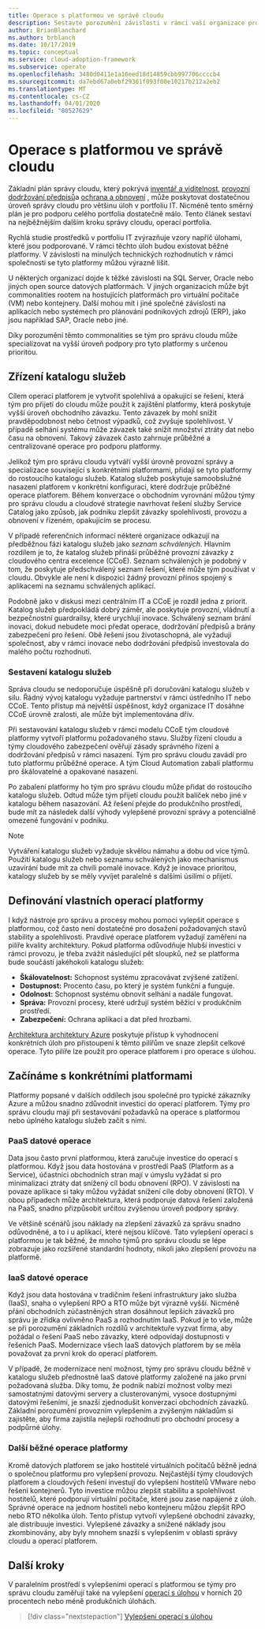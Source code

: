 ```yaml
---
title: Operace s platformou ve správě cloudu
description: Sestavte porozumění závislosti v rámci vaší organizace pro běžné operace platforem v cloudové správě.
author: BrianBlanchard
ms.author: brblanch
ms.date: 10/17/2019
ms.topic: conceptual
ms.service: cloud-adoption-framework
ms.subservice: operate
ms.openlocfilehash: 3480d0411e1a16eed18d14859cbb997706ccccb4
ms.sourcegitcommit: da7ebd67a0ebf29361f093f00e10217b212a2eb2
ms.translationtype: MT
ms.contentlocale: cs-CZ
ms.lasthandoff: 04/01/2020
ms.locfileid: "80527629"
---
```

# <a name="platform-operations-in-cloud-management"></a>Operace s platformou ve správě cloudu

Základní plán správy cloudu, který pokrývá [inventář a viditelnost](./inventory.md), [provozní dodržování předpisů](./operational-compliance.md)a [ochrana a obnovení](./protect.md) , může poskytovat dostatečnou úroveň správy cloudu pro většinu úloh v portfoliu IT. Nicméně tento směrný plán je pro podporu celého portfolia dostatečně málo. Tento článek sestaví na nejběžnějším dalším kroku správy cloudu, operací portfolia.

Rychlá studie prostředků v portfoliu IT zvýrazňuje vzory napříč úlohami, které jsou podporované. V rámci těchto úloh budou existovat běžné platformy. V závislosti na minulých technických rozhodnutích v rámci společnosti se tyto platformy můžou výrazně lišit.

U některých organizací dojde k těžké závislosti na SQL Server, Oracle nebo jiných open source datových platformách. V jiných organizacích může být commonalities rootem na hostujících platformách pro virtuální počítače (VM) nebo kontejnery. Další mohou mít i jiné společné závislosti na aplikacích nebo systémech pro plánování podnikových zdrojů (ERP), jako jsou například SAP, Oracle nebo jiné.

Díky porozumění těmto commonalities se tým pro správu cloudu může specializovat na vyšší úroveň podpory pro tyto platformy s určenou prioritou.

## <a name="establish-a-service-catalog"></a>Zřízení katalogu služeb

Cílem operací platforem je vytvořit spolehlivá a opakující se řešení, která tým pro přijetí do cloudu může použít k zajištění platformy, která poskytuje vyšší úroveň obchodního závazku. Tento závazek by mohl snížit pravděpodobnost nebo četnost výpadků, což zvyšuje spolehlivost. V případě selhání systému může závazek také snížit množství ztráty dat nebo času na obnovení. Takový závazek často zahrnuje průběžné a centralizované operace pro podporu platformy.

Jelikož tým pro správu cloudu vytváří vyšší úrovně provozní správy a specializace související s konkrétními platformami, přidají se tyto platformy do rostoucího katalogu služeb. Katalog služeb poskytuje samoobslužné nasazení platforem v konkrétní konfiguraci, které dodržuje průběžné operace platforem. Během konverzace o obchodním vyrovnání můžou týmy pro správu cloudu a cloudové strategie navrhovat řešení služby Service Catalog jako způsob, jak podniku zlepšit závazky spolehlivosti, provozu a obnovení v řízeném, opakujícím se procesu.

V případě referenčních informací některé organizace odkazují na předběžnou fázi katalogu služeb jako _seznam schválených_. Hlavním rozdílem je to, že katalog služeb přináší průběžné provozní závazky z cloudového centra excelence (CCoE). Seznam schválených je podobný v tom, že poskytuje předschválený seznam řešení, které může tým používat v cloudu. Obvykle ale není k dispozici žádný provozní přínos spojený s aplikacemi na seznamu schválených aplikací.

Podobně jako v diskusi mezi centrálním IT a CCoE je rozdíl jedna z priorit. Katalog služeb předpokládá dobrý záměr, ale poskytuje provozní, vládnutí a bezpečnostní guardrailsy, které urychlují inovace. Schválený seznam brání inovaci, dokud nebudete moci předat operace, dodržování předpisů a brány zabezpečení pro řešení. Obě řešení jsou životaschopná, ale vyžadují společnost, aby v rámci inovace nebo dodržování předpisů investovala do malého počtu rozhodnutí.

### <a name="build-the-service-catalog"></a>Sestavení katalogu služeb

Správa cloudu se nedoporučuje úspěšně při doručování katalogu služeb v silu. Řádný vývoj katalogu vyžaduje partnerství v rámci ústředního IT nebo CCoE. Tento přístup má největší úspěšnost, když organizace IT dosáhne CCoE úrovně zralosti, ale může být implementována dřív.

Při sestavování katalogu služeb v rámci modelu CCoE tým cloudové platformy vytvoří platformu požadovaného stavu. Služby řízení cloudu a týmy cloudového zabezpečení ověřují zásady správného řízení a dodržování předpisů v rámci nasazení. Tým pro správu cloudu zavádí pro tuto platformu průběžné operace. A tým Cloud Automation zabalí platformu pro škálovatelné a opakované nasazení.

Po zabalení platformy ho tým pro správu cloudu může přidat do rostoucího katalogu služeb. Odtud může tým přijetí cloudu použít balíček nebo jiné v katalogu během nasazování. Až řešení přejde do produkčního prostředí, bude mít za následek další výhody vylepšené provozní správy a potenciálně omezené fungování v podniku.

> [!NOTE]
> Vytváření katalogu služeb vyžaduje skvělou námahu a dobu od více týmů. Použití katalogu služeb nebo seznamu schválených jako mechanismus uzavírání bude mít za chvíli pomalé inovace. Když je inovace prioritou, katalogy služeb by se měly vyvíjet paralelně s dalšími úsilími o přijetí.

## <a name="define-your-own-platform-operations"></a>Definování vlastních operací platformy

I když nástroje pro správu a procesy mohou pomoci vylepšit operace s platformou, což často není dostatečné pro dosažení požadovaných stavů stability a spolehlivosti. Pravdivé operace platforem vyžadují zaměření na pilíře kvality architektury. Pokud platforma odůvodňuje hlubší investici v rámci provozu, je třeba zvážit následující pět sloupků, než se platforma bude součástí jakéhokoli katalogu služeb:

- **Škálovatelnost:** Schopnost systému zpracovávat zvýšené zatížení.
- **Dostupnost:** Procento času, po který je systém funkční a funguje.
- **Odolnost:** Schopnost systému obnovit selhání a nadále fungovat.
- **Správa:** Provozní procesy, které udržují systém běžící v produkčním prostředí.
- **Zabezpečení:** Ochrana aplikací a dat před hrozbami.

[Architektura architektury Azure](https://docs.microsoft.com/azure/architecture/guide/pillars) poskytuje přístup k vyhodnocení konkrétních úloh pro přistoupení k těmto pilířům ve snaze zlepšit celkové operace. Tyto pilíře lze použít pro operace platforem i pro operace s úlohou.

## <a name="get-started-with-specific-platforms"></a>Začínáme s konkrétními platformami

Platformy popsané v dalších oddílech jsou společné pro typické zákazníky Azure a můžou snadno zdůvodnit investici do operací platforem. Týmy pro správu cloudu mají při sestavování požadavků na operace s platformou nebo úplného katalogu služeb začít s nimi.

### <a name="paas-data-operations"></a>PaaS datové operace

Data jsou často první platformou, která zaručuje investice do operací s platformou. Když jsou data hostována v prostředí PaaS (Platform as a Service), účastníci obchodních stran mají v úmyslu vyžádat si pro minimalizaci ztráty dat snížený cíl bodu obnovení (RPO). V závislosti na povaze aplikace si taky můžou vyžádat snížení cíle doby obnovení (RTO). V obou případech může architektura, která podporuje datová řešení založená na PaaS, snadno přizpůsobit určitou zvýšenou úroveň podpory správy.

Ve většině scénářů jsou náklady na zlepšení závazků za správu snadno odůvodněné, a to i u aplikací, které nejsou klíčové. Tato vylepšení operací s platformou je tak běžné, že mnoho týmů pro správu cloudu se lépe zobrazuje jako rozšířené standardní hodnoty, nikoli jako zlepšení provozu na platformě.

### <a name="iaas-data-operations"></a>IaaS datové operace

Když jsou data hostována v tradičním řešení infrastruktury jako služba (IaaS), snaha o vylepšení RPO a RTO může být výrazně vyšší. Nicméně přání obchodních zúčastněných stran dosáhnout lepších závazků pro správu je zřídka ovlivněno PaaS a rozhodnutím IaaS. Pokud je to vše, může se při porozumění základních rozdílů v architektuře vyzvat firma, aby požádal o řešení PaaS nebo závazky, které odpovídají dostupnosti v řešeních PaaS. Modernizace všech IaaS datových platforem by se měla považovat za první krok do operací platforem.

V případě, že modernizace není možnost, týmy pro správu cloudu běžně v katalogu služeb přednostně IaaS datové platformy založené na jako první požadovaná služba. Díky tomu, že podnik nabízí možnost volby mezi samostatnými datovými servery a clusterovanými, vysoce dostupnými datovými řešeními, je snazší zjednodušit konverzaci obchodních závazků. Základní porozumění provozním vylepšením a zvýšeným nákladům si zajistěte, aby firma zajistila nejlepší rozhodnutí pro obchodní procesy a podpůrné úlohy.

### <a name="other-common-platform-operations"></a>Další běžné operace platformy

Kromě datových platforem se jako hostitelé virtuálních počítačů běžně jedná o společnou platformu pro vylepšení provozu. Nejčastější týmy cloudových platforem a cloudových řešení investují do vylepšení hostitelů VMware nebo řešení kontejnerů. Tyto investice můžou zlepšit stabilitu a spolehlivost hostitelů, které podporují virtuální počítače, které jsou zase napájené z úloh. Správné operace na jednom hostiteli nebo kontejneru můžou zlepšit RPO nebo RTO několika úloh. Tento přístup vytvoří vylepšené obchodní závazky, ale distribuuje investici. Vylepšené závazky a snížené náklady jsou zkombinovány, aby byly mnohem snazší s vylepšením v oblasti správy cloudu a operací platforem.

## <a name="next-steps"></a>Další kroky

V paralelním prostředí s vylepšeními operací s platformou se týmy pro správu cloudu zaměřují také na vylepšení [operací s úlohou](./workload.md) v horních 20 procentech nebo méně produkčních úlohách.

> [!div class="nextstepaction"]
> [Vylepšení operací s úlohou](./workload.md)
